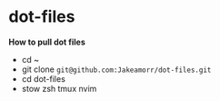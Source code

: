# dot-files
**How to pull dot files**
* cd ~
* git clone `git@github.com:Jakeamorr/dot-files.git`
* cd dot-files
* stow zsh tmux nvim
